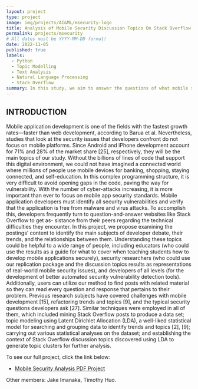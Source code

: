 ```yaml
---
layout: project
type: project
image: img/projects/AI&ML/msecurity-logo
title: Analysis of Mobile Security Discussion Topics On Stack Overflow
permalink: projects/msecurity
# All dates must be YYYY-MM-DD format!
date: 2022-11-05
published: true
labels:
  - Python
  - Topic Modelling
  - Text Analysis
  - Natural Language Processing
  - Stack Overflow
summary: In this study, we aim to answer the questions of what mobile security-related topics do developers face, how trends in mobile security topics change over time, and which mobile security software has the most difficult questions to answer on Stack Overflow.
---
```


## INTRODUCTION
Mobile application development is one of the fields with the fastest growth rates—faster than web development, according to Barua et al. Nevertheless, studies that look at the security issues that developers confront do not focus on mobile platforms. Since Android and iPhone development account for 71% and 28% of the market share [25], respectively, they will be the main topics of our study. Without the billions of lines of code that support this digital environment, we could not have imagined a connected world where millions of people use mobile devices for banking, shopping, staying connected, and self-education. In this complex programming structure, it is very difficult to avoid opening gaps in the code, paving the way for vulnerability. With the number of cyber-attacks increasing, it is more important than ever to focus on mobile app security standards. Mobile application developers must identify all security vulnerabilities and verify that the application is free from malware and virus attacks.
To accomplish this, developers frequently turn to question-and-answer websites like Stack Overflow to get as- sistance from their peers regarding the technical difficulties they encounter. In this project, we propose examining the postings’ content to identify the main subjects of developer debate, their trends, and the relationships between them. Understanding these topics could be helpful to a wide range of people, including educators (who could use the results as a guide for what to cover when teaching students how to develop mobile applications securely), security researchers (who could use our replication package and the discussion topics results as representations of real-world mobile security issues), and developers of all levels (for the development of better automated security vulnerability detection tools). Additionally, users can utilize our method to find posts with related material so they can read every question and response that pertains to their problem.
Previous research subjects have covered challenges with mobile development [15], refactoring trends and topics [9], and the typical security questions developers ask [27]. Similar techniques were employed in all of them, which included mining Stack Overflow posts to produce a data set; topic modeling using Latent Dirichlet Allocation (LDA), a well-liked statistical model for searching and grouping data to identify trends and topics [2], [9]; carrying out various statistical analyses on the dataset; and establishing the context of Stack Overflow discussion topics discovered using LDA to generate topic clusters for further analysis.

To see our full project, click the link below:
- [Mobile Security Analysis PDF Project](https://github.com/acatarinaoaraujo/acatarinaoaraujo.github.io/blob/main/MobileSecurityAnalysis.pdf)

Other members: Jake Imanaka, Timothy Huo.

 

 
 

